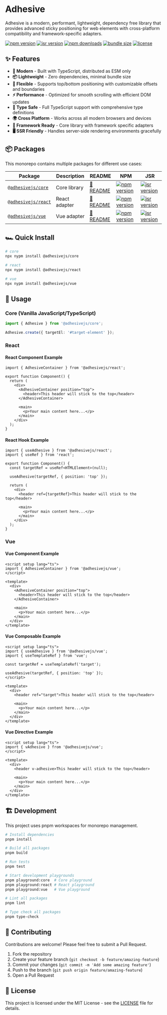 # Adhesive

Adhesive is a modern, performant, lightweight, dependency free library that provides advanced sticky positioning for web elements with cross-platform compatibility and framework-specific adapters.

[![npm version](https://img.shields.io/npm/v/@adhesivejs/core?color=4c207d)](https://npmjs.com/package/@adhesivejs/core)
[![jsr version](https://img.shields.io/jsr/v/@adhesivejs/core?color=4c207d)](https://jsr.io/@adhesivejs/core)
[![npm downloads](https://img.shields.io/npm/dm/@adhesivejs/core?color=4c207d)](https://npm.chart.dev/@adhesivejs/core)
[![bundle size](https://img.shields.io/bundlephobia/minzip/@adhesivejs/core?color=4c207d)](https://bundlephobia.com/package/@adhesivejs/core)
[![license](https://img.shields.io/github/license/adhesivejs/adhesive?color=4c207d)](https://github.com/adhesivejs/adhesive/blob/main/LICENSE)

## ✨ Features

- **🚀 Modern** - Built with TypeScript, distributed as ESM only
- **📦 Lightweight** - Zero dependencies, minimal bundle size
- **🔧 Flexible** - Supports top/bottom positioning with customizable offsets and boundaries
- **⚡️ Performance** - Optimized for smooth scrolling with efficient DOM updates
- **🎯 Type Safe** - Full TypeScript support with comprehensive type definitions
- **🌍 Cross Platform** - Works across all modern browsers and devices
- **🎨 Framework Ready** - Core library with framework specific adapters
- **🖥️ SSR Friendly** - Handles server-side rendering environments gracefully

## 📦 Packages

This monorepo contains multiple packages for different use cases:

| Package | Description | README | NPM | JSR
|---------|-------------|---------|-----|-----
| [`@adhesivejs/core`](./packages/core) | Core library | [📖 README](./packages/core/README.md) | [![npm version](https://img.shields.io/npm/v/@adhesivejs/core?color=4c207d)](https://npmjs.com/package/@adhesivejs/core) | [![jsr version](https://img.shields.io/jsr/v/@adhesivejs/core?color=4c207d)](https://jsr.io/@adhesivejs/core)
| [`@adhesivejs/react`](./packages/react) | React adapter | [📖 README](./packages/react/README.md) | [![npm version](https://img.shields.io/npm/v/@adhesivejs/react?color=4c207d)](https://npmjs.com/package/@adhesivejs/react) | [![jsr version](https://img.shields.io/jsr/v/@adhesivejs/react?color=4c207d)](https://jsr.io/@adhesivejs/react)
| [`@adhesivejs/vue`](./packages/vue) | Vue adapter | [📖 README](./packages/vue/README.md) | [![npm version](https://img.shields.io/npm/v/@adhesivejs/vue?color=4c207d)](https://npmjs.com/package/@adhesivejs/vue) | [![jsr version](https://img.shields.io/jsr/v/@adhesivejs/vue?color=4c207d)](https://jsr.io/@adhesivejs/vue)

## 🏎️ Quick Install

```sh
# core
npx nypm install @adhesivejs/core

# react
npx nypm install @adhesivejs/react

# vue
npx nypm install @adhesivejs/vue

```

## 🎨 Usage

### Core (Vanilla JavaScript/TypeScript)

```ts
import { Adhesive } from '@adhesivejs/core';

Adhesive.create({ targetEl: '#target-element' });
```

### React

#### React Component Example

```tsx
import { AdhesiveContainer } from '@adhesivejs/react';

export function Component() {
  return (
    <div>
      <AdhesiveContainer position="top">
        <header>This header will stick to the top</header>
      </AdhesiveContainer>

      <main>
        <p>Your main content here...</p>
      </main>
    </div>
  );
}
```

#### React Hook Example

```tsx
import { useAdhesive } from '@adhesivejs/react';
import { useRef } from 'react';

export function Component() {
  const targetRef = useRef<HTMLElement>(null);

  useAdhesive(targetRef, { position: 'top' });

  return (
    <div>
      <header ref={targetRef}>This header will stick to the top</header>

      <main>
        <p>Your main content here...</p>
      </main>
    </div>
  );
}
```

### Vue

#### Vue Component Example

```vue
<script setup lang="ts">
import { AdhesiveContainer } from '@adhesivejs/vue';
</script>

<template>
  <div>
    <AdhesiveContainer position="top">
      <header>This header will stick to the top</header>
    </AdhesiveContainer>

    <main>
      <p>Your main content here...</p>
    </main>
  </div>
</template>
```

#### Vue Composable Example

```vue
<script setup lang="ts">
import { useAdhesive } from '@adhesivejs/vue';
import { useTemplateRef } from 'vue';

const targetRef = useTemplateRef('target');

useAdhesive(targetRef, { position: 'top' });
</script>

<template>
  <div>
    <header ref="target">This header will stick to the top</header>

    <main>
      <p>Your main content here...</p>
    </main>
  </div>
</template>
```

#### Vue Directive Example

```vue
<script setup lang="ts">
import { vAdhesive } from '@adhesivejs/vue';
</script>

<template>
  <div>
    <header v-adhesive>This header will stick to the top</header>

    <main>
      <p>Your main content here...</p>
    </main>
  </div>
</template>
```

## 🏗️ Development

This project uses pnpm workspaces for monorepo management.

```sh
# Install dependencies
pnpm install

# Build all packages
pnpm build

# Run tests
pnpm test

# Start development playgrounds
pnpm playground:core  # Core playground
pnpm playground:react # React playground
pnpm playground:vue   # Vue playground

# Lint all packages
pnpm lint

# Type check all packages
pnpm type-check
```

## 🤝 Contributing

Contributions are welcome! Please feel free to submit a Pull Request.

1. Fork the repository
2. Create your feature branch (`git checkout -b feature/amazing-feature`)
3. Commit your changes (`git commit -m 'Add some amazing feature'`)
4. Push to the branch (`git push origin feature/amazing-feature`)
5. Open a Pull Request

## 📄 License

This project is licensed under the MIT License - see the [LICENSE](./LICENSE) file for details.
